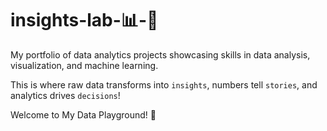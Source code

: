 # insights-lab-📊-🤖
My portfolio of data analytics projects showcasing skills in data analysis, visualization, and machine learning.

This is where raw data transforms into `insights`, numbers tell `stories`, and analytics drives `decisions`! 

Welcome to My Data Playground! 🎢 
